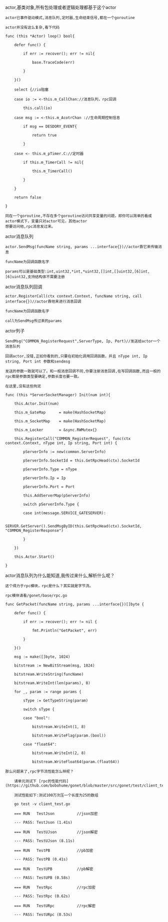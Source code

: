 actor,基类对象,所有包处理或者逻辑处理都基于这个actor

    actor已事件驱动模式,消息队列,定时器,生命结束信号,都在一个goroutine
    
    actor并没有这么复杂,看下代码
    
    func (this *Actor) loop() bool{
    
    	defer func() {
    	
    		if err := recover(); err != nil{
    		
    			base.TraceCode(err)
    			
    		}
    		
    	}()
    	
    	select {//io阻塞
    	
    	case io := <-this.m_CallChan://消息队列，rpc回调
    	
    		this.call(io)
    		
    	case msg := <-this.m_AcotrChan ://生命周期控制信息
    	
    		if msg == DESDORY_EVENT{
    		
    			return true
    			
    		}
    		
    	case <- this.m_pTimer.C://定时器
    	
    		if this.m_TimerCall != nil{
    		
    			this.m_TimerCall()
    			
    		}
    		
    	}
    	
    	return false
    	
    }
    
    同在一个goroutine,不存在多个goroutine访问共享变量的问题，即你可以简单的看成actor模式下，变量只对actor可见，其他actor
    想要访问他,rpc消息发过来。
    
    
actor消息队列

    actor.SendMsg(funcName string, params ...interface{})//actor靠它来传输消息
    
    funcName为回调函数名字
    
    params可以是基础类型:int,uint32,*int,*uint32,[]int,[]uint32,[6]int,[6]uint32,支持结构体不需要注册
     
        
actor消息队列回调

    actor.RegisterCall(ctx context.Context, funcName string, call interface{})//actor靠他来进行消息回调
    
    funcName为回调函数名字
    
    call为SendMsg传过来的params
    
    
actor列子

    SendMsg("COMMON_RegisterRequest",ServerType, Ip, Port)//发送给actor一个消息队列
    
    回调actor,没错,正如你看到的,只要在初始化调用回调函数，并且 nType int, Ip string, Port int 参数和sendmsg
    
    发送的参数一致就可以了。和一般消息回调不同,你要注册消息回调,在写回调函数,而且一般的rpc都是参数类型要确定,参数长度也要一致。
    
    在这里,没有这些拘泥
    
    func (this *ServerSocketManager) Init(num int){
    
    	this.Actor.Init(num)
    	
    	this.m_GateMap 		= make(HashSocketMap)
    	
    	this.m_SocketMap 	= make(HashSocketMap)
    	
    	this.m_Locker		= &sync.RWMutex{}
    	
    	this.RegisterCall("COMMON_RegisterRequest", func(ctx context.Context, nType int, Ip string, Port int) {
    	
    		pServerInfo := new(common.ServerInfo)
    		
    		pServerInfo.SocketId = this.GetRpcHead(ctx).SocketId
    		
    		pServerInfo.Type = nType
    		
    		pServerInfo.Ip = Ip
    		
    		pServerInfo.Port = Port
    		
    		this.AddServerMap(pServerInfo)
    		
    		switch pServerInfo.Type {
    		
    		case int(message.SERVICE_GATESERVER):
    		
    			SERVER.GetServer().SendMsgByID(this.GetRpcHead(ctx).SocketId, "COMMON_RegisterResponse")
    		
    		}
    	
    	})
    	
    	this.Actor.Start()
   
    }

    
actor消息队列为什么能知道,我传过来什么,解析什么呢？

    这个得力于rpc模块，rpc是什么？其实就是字节流。
    
    rpc模块请看/gonet/base/rpc.go
    
    func GetPacket(funcName string, params ...interface{})[]byte {
    	
    	defer func() {
    		
    		if err := recover(); err != nil {
    			
    			fmt.Println("GetPacket", err)
    		
    		}
    	
    	}()
    	
    	msg := make([]byte, 1024)
    	
    	bitstream := NewBitStream(msg, 1024)
    	
    	bitstream.WriteString(funcName)
    	
    	bitstream.WriteInt(len(params), 8)
    	
    	for _, param := range params {
    		
    		sType := GetTypeString(param)
    		
    		switch sType {
    		
    		case "bool":
    			
    			bitstream.WriteInt(1, 8)
    			
    			bitstream.WriteFlag(param.(bool))
    		
    		case "float64":
    			
    			bitstream.WriteInt(2, 8)
    			
    			bitstream.WriteFloat64(param.(float64))
    		
    那么问题来了,rpc字节流性能怎么样呢？
    
        请单元测试下 [rpc的性能代码](https://github.com/bobohume/gonet/blob/master/src/gonet/test/client_test.go)
       
        测试性能如下:测试100万次压一个长度为25的数组
        
        go test -v client_test.go
        
        === RUN   TestJson          //json加密
       
        --- PASS: TestJson (1.41s)
       
        === RUN   TestUJson         //json解密
       
        --- PASS: TestUJson (8.11s)
        
        === RUN   TestPB            //pb加密
        
        --- PASS: TestPB (0.41s)
        
        === RUN   TestUPB           //pb解密
        
        --- PASS: TestUPB (0.58s)
        
        === RUN   TestRpc           //rpc加密
        
        --- PASS: TestRpc (0.62s)
        
        === RUN   TestURpc          //rpc解密
        
        --- PASS: TestURpc (0.53s)
